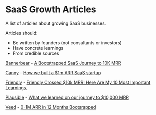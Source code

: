 # SaaS Growth Articles

A list of articles about growing SaaS businesses.

Articles should:

- Be written by founders (not consultants or investors)
- Have concrete learnings
- From credible sources

[Bannerbear](https://www.bannerbear.com) - [A Bootstrapped SaaS Journey to 10K MRR](https://www.bannerbear.com/journey-to-10k-mrr/)

[Canny](https://canny.io) - [How we built a $1m ARR SaaS startup](https://canny.io/blog/how-we-built-a-1m-arr-saas-startup/)

[Friendly](https://friendly.is/en/10k-mrr) - [Friendly Crossed $10k MRR! Here Are My 10 Most Important Learnings.](https://friendly.is/en/10k-mrr)

[Plausible](https://plausible.io) - [What we learned on our journey to $10,000 MRR](https://plausible.io/blog/growing-saas-mrr)

[Veed](https://www.veed.io) - [0-1M ARR in 12 Months Bootsrapped](https://www.veed.io/blog/0-1m-arr-12-months/)
